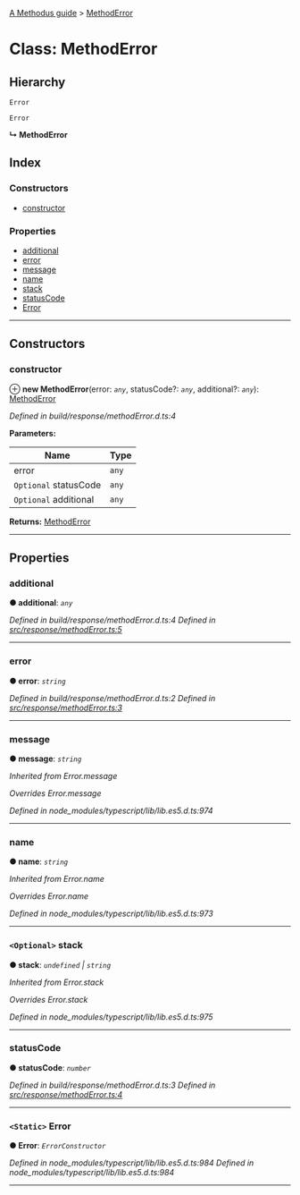 [A Methodus guide](../README.md) > [MethodError](../classes/methoderror.md)

# Class: MethodError

## Hierarchy

 `Error`

 `Error`

**↳ MethodError**

## Index

### Constructors

* [constructor](methoderror.md#constructor)

### Properties

* [additional](methoderror.md#additional)
* [error](methoderror.md#error)
* [message](methoderror.md#message)
* [name](methoderror.md#name)
* [stack](methoderror.md#stack)
* [statusCode](methoderror.md#statuscode)
* [Error](methoderror.md#error-1)

---

## Constructors

<a id="constructor"></a>

###  constructor

⊕ **new MethodError**(error: *`any`*, statusCode?: *`any`*, additional?: *`any`*): [MethodError](methoderror.md)

*Defined in build/response/methodError.d.ts:4*

**Parameters:**

| Name | Type |
| ------ | ------ |
| error | `any` |
| `Optional` statusCode | `any` |
| `Optional` additional | `any` |

**Returns:** [MethodError](methoderror.md)

___

## Properties

<a id="additional"></a>

###  additional

**● additional**: *`any`*

*Defined in build/response/methodError.d.ts:4*
*Defined in [src/response/methodError.ts:5](https://github.com/nodulusteam/methodus.dev/blob/9494017/src/response/methodError.ts#L5)*

___
<a id="error"></a>

###  error

**● error**: *`string`*

*Defined in build/response/methodError.d.ts:2*
*Defined in [src/response/methodError.ts:3](https://github.com/nodulusteam/methodus.dev/blob/9494017/src/response/methodError.ts#L3)*

___
<a id="message"></a>

###  message

**● message**: *`string`*

*Inherited from Error.message*

*Overrides Error.message*

*Defined in node_modules/typescript/lib/lib.es5.d.ts:974*

___
<a id="name"></a>

###  name

**● name**: *`string`*

*Inherited from Error.name*

*Overrides Error.name*

*Defined in node_modules/typescript/lib/lib.es5.d.ts:973*

___
<a id="stack"></a>

### `<Optional>` stack

**● stack**: *`undefined` \| `string`*

*Inherited from Error.stack*

*Overrides Error.stack*

*Defined in node_modules/typescript/lib/lib.es5.d.ts:975*

___
<a id="statuscode"></a>

###  statusCode

**● statusCode**: *`number`*

*Defined in build/response/methodError.d.ts:3*
*Defined in [src/response/methodError.ts:4](https://github.com/nodulusteam/methodus.dev/blob/9494017/src/response/methodError.ts#L4)*

___
<a id="error-1"></a>

### `<Static>` Error

**● Error**: *`ErrorConstructor`*

*Defined in node_modules/typescript/lib/lib.es5.d.ts:984*
*Defined in node_modules/typescript/lib/lib.es5.d.ts:984*

___

